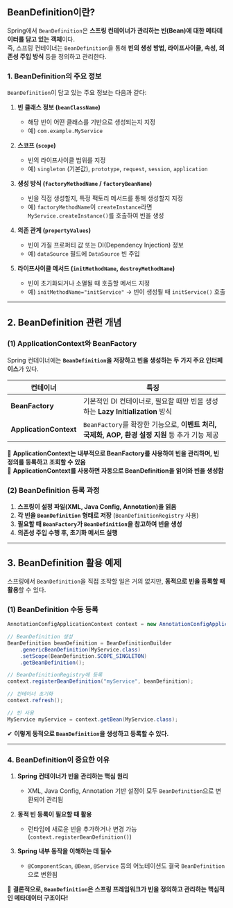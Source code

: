 ## **BeanDefinition이란?**
Spring에서 `BeanDefinition`은 **스프링 컨테이너가 관리하는 빈(Bean)에 대한 메타데이터를 담고 있는 객체**이다.  
즉, 스프링 컨테이너는 `BeanDefinition`을 통해 **빈의 생성 방법, 라이프사이클, 속성, 의존성 주입 방식** 등을 정의하고 관리한다.

### **1. BeanDefinition의 주요 정보**
`BeanDefinition`이 담고 있는 주요 정보는 다음과 같다:

1. **빈 클래스 정보 (`beanClassName`)**
    - 해당 빈이 어떤 클래스를 기반으로 생성되는지 지정
    - 예) `com.example.MyService`

2. **스코프 (`scope`)**
    - 빈의 라이프사이클 범위를 지정
    - 예) `singleton` (기본값), `prototype`, `request`, `session`, `application`

3. **생성 방식 (`factoryMethodName` / `factoryBeanName`)**
    - 빈을 직접 생성할지, 특정 팩토리 메서드를 통해 생성할지 지정
    - 예) `factoryMethodName`이 `createInstance`라면 `MyService.createInstance()`를 호출하여 빈을 생성

4. **의존 관계 (`propertyValues`)**
    - 빈이 가질 프로퍼티 값 또는 DI(Dependency Injection) 정보
    - 예) `dataSource` 필드에 `DataSource` 빈 주입

5. **라이프사이클 메서드 (`initMethodName`, `destroyMethodName`)**
    - 빈이 초기화되거나 소멸될 때 호출할 메서드 지정
    - 예) `initMethodName="initService"` → 빈이 생성될 때 `initService()` 호출

---

## **2. BeanDefinition 관련 개념**
### **(1) ApplicationContext와 BeanFactory**
Spring 컨테이너에는 **`BeanDefinition`을 저장하고 빈을 생성하는 두 가지 주요 인터페이스**가 있다.

| 컨테이너 | 특징 |
|----------|---------------------------|
| **BeanFactory** | 기본적인 DI 컨테이너로, 필요할 때만 빈을 생성하는 **Lazy Initialization** 방식 |
| **ApplicationContext** | `BeanFactory`를 확장한 기능으로, **이벤트 처리, 국제화, AOP, 환경 설정 지원** 등 추가 기능 제공 |

📌 **ApplicationContext는 내부적으로 BeanFactory를 사용하여 빈을 관리하며, 빈 정의를 등록하고 조회할 수 있음**  
📌 **ApplicationContext를 사용하면 자동으로 BeanDefinition을 읽어와 빈을 생성함**

### **(2) BeanDefinition 등록 과정**
1. **스프링이 설정 파일(XML, Java Config, Annotation)을 읽음**
2. **각 빈을 `BeanDefinition` 형태로 저장** (`BeanDefinitionRegistry` 사용)
3. **필요할 때 `BeanFactory`가 `BeanDefinition`을 참고하여 빈을 생성**
4. **의존성 주입 수행 후, 초기화 메서드 실행**

---

## **3. BeanDefinition 활용 예제**
스프링에서 `BeanDefinition`을 직접 조작할 일은 거의 없지만, **동적으로 빈을 등록할 때 활용**할 수 있다.

### **(1) BeanDefinition 수동 등록**
```java
AnnotationConfigApplicationContext context = new AnnotationConfigApplicationContext();

// BeanDefinition 생성
BeanDefinition beanDefinition = BeanDefinitionBuilder
    .genericBeanDefinition(MyService.class)
    .setScope(BeanDefinition.SCOPE_SINGLETON)
    .getBeanDefinition();

// BeanDefinitionRegistry에 등록
context.registerBeanDefinition("myService", beanDefinition);

// 컨테이너 초기화
context.refresh();

// 빈 사용
MyService myService = context.getBean(MyService.class);
```
✔ **이렇게 동적으로 `BeanDefinition`을 생성하고 등록할 수 있다.**

---

### **4. BeanDefinition이 중요한 이유**
1. **Spring 컨테이너가 빈을 관리하는 핵심 원리**
    - XML, Java Config, Annotation 기반 설정이 모두 `BeanDefinition`으로 변환되어 관리됨

2. **동적 빈 등록이 필요할 때 활용**
    - 런타임에 새로운 빈을 추가하거나 변경 가능 (`context.registerBeanDefinition()`)

3. **Spring 내부 동작을 이해하는 데 필수**
    - `@ComponentScan`, `@Bean`, `@Service` 등의 어노테이션도 결국 `BeanDefinition`으로 변환됨

📌 **결론적으로, `BeanDefinition`은 스프링 프레임워크가 빈을 정의하고 관리하는 핵심적인 메타데이터 구조이다!**